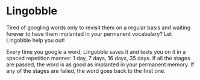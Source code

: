 # Lingobble

Tired of googling words only to revisit them on a regular basis and waiting forever to have them implanted in your permanent vocabulary? Let Lingobble help you out!

Every time you google a word, Lingobble saves it and tests you on it in a spaced repetition manner: 1 day, 7 days, 16 days, 35 days. If all the stages are passed, the word is as good as implanted in your permanent memory. If any of the stages are failed, the word goes back to the first one.
